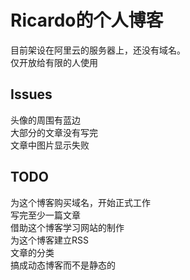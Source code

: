 # Ricardo的个人博客
目前架设在阿里云的服务器上，还没有域名。   
仅开放给有限的人使用

## Issues 
头像的周围有蓝边   
大部分的文章没有写完   
文章中图片显示失败   


## TODO
为这个博客购买域名，开始正式工作   
写完至少一篇文章   
借助这个博客学习网站的制作   
为这个博客建立RSS   
文章的分类   
搞成动态博客而不是静态的   
